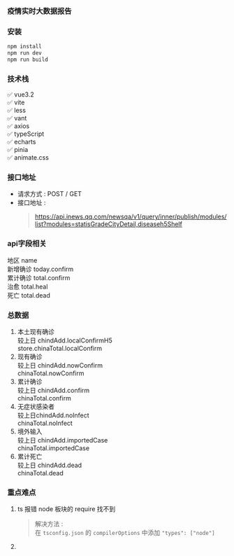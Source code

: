 ### 疫情实时大数据报告

### 安装

```sh
npm install
npm run dev
npm run build
```

### 技术栈

✅ vue3.2  
✅ vite  
✅ less  
✅ vant  
✅ axios  
✅ typeScript  
✅ echarts  
✅ pinia  
✅ animate.css

### 接口地址

- 请求方式 : POST / GET
- 接口地址 :
  > https://api.inews.qq.com/newsqa/v1/query/inner/publish/modules/list?modules=statisGradeCityDetail,diseaseh5Shelf

### api字段相关


地区 name  
新增确诊 today.confirm  
累计确诊 total.confirm  
治愈 total.heal  
死亡 total.dead  

### 总数据

1. 本土现有确诊  
   较上日 chindAdd.localConfirmH5  
   store.chinaTotal.localConfirm  
2. 现有确诊  
   较上日 chindAdd.nowConfirm  
   chinaTotal.nowConfirm  
3. 累计确诊  
   较上日 chindAdd.confirm  
   chinaTotal.confirm  
4. 无症状感染者  
   较上日chindAdd.noInfect  
   chinaTotal.noInfect  
5. 境外输入  
   较上日 chindAdd.importedCase  
   chinaTotal.importedCase  
6. 累计死亡  
   较上日 chindAdd.dead  
   chinaTotal.dead  


### 重点难点
1. ts 报错 node 板块的 require 找不到 
   > 解决方法 :  
   > 在 `tsconfig.json` 的 `compilerOptions` 中添加 `"types": ["node"]`
2. 
